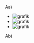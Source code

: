 Aa)
- ![grafik](https://github.com/user-attachments/assets/8a144713-d1d4-4d94-893b-215949cef808)
- ![grafik](https://github.com/user-attachments/assets/e42faa49-79ca-43af-bc7f-95c0016e590d)
- ![grafik](https://github.com/user-attachments/assets/05284589-4cfc-43ad-8f51-385906c77aa5)
  
Ab)
